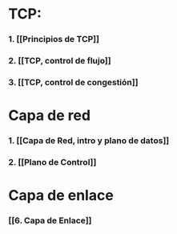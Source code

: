 # TCP:
### 1. [[Principios de TCP]]
### 2. [[TCP, control de flujo]]
### 3. [[TCP, control de congestión]]

# Capa de red
### 1. [[Capa de Red, intro y plano de datos]]
### 2. [[Plano de Control]]

# Capa de enlace
### [[6. Capa de Enlace]]

